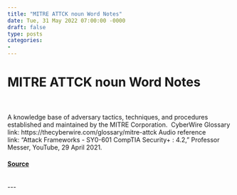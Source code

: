 ```yaml
---
title: "MITRE ATTCK noun Word Notes"
date: Tue, 31 May 2022 07:00:00 -0000
draft: false
type: posts
categories: 
- 
---
```

# MITRE ATTCK noun Word Notes

<br/>

<br/>
A knowledge base of adversary tactics, techniques, and procedures established and maintained by the MITRE Corporation.  CyberWire Glossary link: https://thecyberwire.com/glossary/mitre-attck Audio reference link: “Attack Frameworks - SY0-601 CompTIA Security+ : 4.2,” Professor Messer, YouTube, 29 April 2021.

#### [Source](https://thecyberwire.com/podcasts/word-notes/99/notes)

<br/>
---
